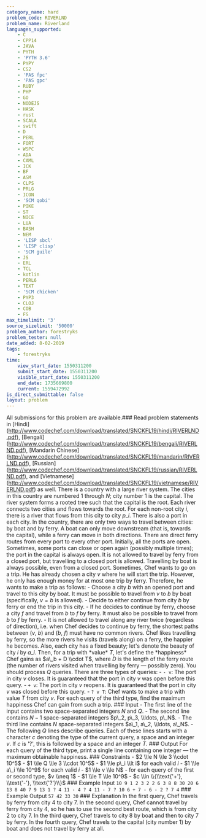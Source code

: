 ```yaml
---
category_name: hard
problem_code: RIVERLND
problem_name: Riverland
languages_supported:
    - C
    - CPP14
    - JAVA
    - PYTH
    - 'PYTH 3.6'
    - PYPY
    - CS2
    - 'PAS fpc'
    - 'PAS gpc'
    - RUBY
    - PHP
    - GO
    - NODEJS
    - HASK
    - rust
    - SCALA
    - swift
    - D
    - PERL
    - FORT
    - WSPC
    - ADA
    - CAML
    - ICK
    - BF
    - ASM
    - CLPS
    - PRLG
    - ICON
    - 'SCM qobi'
    - PIKE
    - ST
    - NICE
    - LUA
    - BASH
    - NEM
    - 'LISP sbcl'
    - 'LISP clisp'
    - 'SCM guile'
    - JS
    - ERL
    - TCL
    - kotlin
    - PERL6
    - TEXT
    - 'SCM chicken'
    - PYP3
    - CLOJ
    - COB
    - FS
max_timelimit: '3'
source_sizelimit: '50000'
problem_author: forestryks
problem_tester: null
date_added: 8-02-2019
tags:
    - forestryks
time:
    view_start_date: 1550311200
    submit_start_date: 1550311200
    visible_start_date: 1550311200
    end_date: 1735669800
    current: 1559472992
is_direct_submittable: false
layout: problem
---
```

All submissions for this problem are available.\### Read problem statements in \[Hindi\](http://www.codechef.com/download/translated/SNCKFL19/hindi/RIVERLND.pdf), \[Bengali\](http://www.codechef.com/download/translated/SNCKFL19/bengali/RIVERLND.pdf), \[Mandarin Chinese\](http://www.codechef.com/download/translated/SNCKFL19/mandarin/RIVERLND.pdf), \[Russian\](http://www.codechef.com/download/translated/SNCKFL19/russian/RIVERLND.pdf), and \[Vietnamese\](http://www.codechef.com/download/translated/SNCKFL19/vietnamese/RIVERLND.pdf) as well. There is a country with a large river system. The cities in this country are numbered $1$ through $N$; city number $1$ is the capital. The river system forms a rooted tree such that the capital is the root. Each river connects two cities and flows towards the root. For each non-root city $i$, there is a river that flows from this city to city $p\_i$. There is also a port in each city. In the country, there are only two ways to travel between cities: by boat and by ferry. A boat can only move downstream (that is, towards the capital), while a ferry can move in both directions. There are direct ferry routes from every port to every other port. Initially, all the ports are open. Sometimes, some ports can close or open again (possibly multiple times); the port in the capital is always open. It is not allowed to travel by ferry from a closed port, but travelling to a closed port is allowed. Travelling by boat is always possible, even from a closed port. Sometimes, Chef wants to go on a trip. He has already chosen a city $v$ where he will start the trip. However, he only has enough money for at most one trip by ferry. Therefore, he wants to make a trip as follows: - Choose a city $b$ with an opened port and travel to this city by boat. It must be possible to travel from $v$ to $b$ by boat (specifically, $v=b$ is allowed). - Decide to either continue from city $b$ by ferry or end the trip in this city. - If he decides to continue by ferry, choose a city $f$ and travel from $b$ to $f$ by ferry. It must also be possible to travel from $b$ to $f$ by ferry. - It is not allowed to travel along any river twice (regardless of direction), i.e. when Chef decides to continue by ferry, the shortest paths between ($v$, $b$) and ($b$, $f$) must have no common rivers. Chef likes travelling by ferry, so the more rivers he visits (travels along) on a ferry, the happier he becomes. Also, each city has a fixed beauty; let's denote the beauty of city $i$ by $a\_i$. Then, for a trip with \*value\* $T$, let's define the \*happiness\* Chef gains as $a\_b + D \\cdot T$, where $D$ is the length of the ferry route (the number of rivers visited when travelling by ferry — possibly zero). You should process $Q$ queries. There are three types of queries: - `- v`: The port in city $v$ closes. It is guaranteed that the port in city $v$ was open before this query. - `+ v`: The port in city $v$ reopens. It is guaranteed that the port in city $v$ was closed before this query. - `? v T`: Chef wants to make a trip with value $T$ from city $v$. For each query of the third type, find the maximum happiness Chef can gain from such a trip. ### Input - The first line of the input contains two space-separated integers $N$ and $Q$. - The second line contains $N-1$ space-separated integers $p\_2, p\_3, \\ldots, p\_N$. - The third line contains $N$ space-separated integers $a\_1, a\_2, \\ldots, a\_N$. - The following $Q$ lines describe queries. Each of these lines starts with a character $c$ denoting the type of the current query, a space and an integer $v$. If $c$ is '?', this is followed by a space and an integer $T$. ### Output For each query of the third type, print a single line containing one integer — the maximum obtainable happiness. ### Constraints - $2 \\le N \\le 3 \\cdot 10^5$ - $1 \\le Q \\le 3 \\cdot 10^5$ - $1 \\le p\_i \\lt i$ for each valid $i$ - $1 \\le a\_i \\le 10^9$ for each valid $i$ - $1 \\le v \\le N$ - for each query of the first or second type, $v \\neq 1$ - $1 \\le T \\le 10^9$ - $c \\in \\{\\text{'+'}, \\text{'-'}, \\text{'?'}\\}$ ### Example Input ``` 10 9 1 2 3 2 2 6 3 8 8 30 20 6 13 8 40 7 9 13 1 ? 4 11 - 4 ? 4 11 - 7 ? 10 6 + 7 - 6 - 2 ? 7 4 ``` ### Example Output ``` 57 42 33 30 ``` ### Explanation In the first query, Chef travels by ferry from city $4$ to city $7$. In the second query, Chef cannot travel by ferry from city $4$, so he has to use the second best route, which is from city $2$ to city $7$. In the third query, Chef travels to city $8$ by boat and then to city $7$ by ferry. In the fourth query, Chef travels to the capital (city number $1$) by boat and does not travel by ferry at all.
